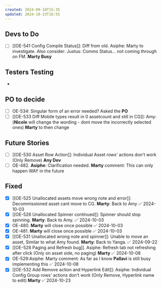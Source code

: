 ```yaml
---
created: 2024-09-18T15:35
updated: 2024-10-23T16:55
---
```


## Devs to Do

- [ ] [[OE-541 Config Compile Status]]: Diff from old. Asiphe: Marty to investigate. Also consider: Justus: Comms Status... not coming through on FM. **Marty Busy**

## Testers Testing

- 

## PO to decide

- [ ] OE-534: Singular form of an error needed? Asked the **PO**
- [ ] [[OE-533 Diff Mobile types result in 0 assetcount and still in CG]]: Amy:  (**Nicole** will change the wording - dont move the incorrectly selected ones) **Marty** to then change

## Future Stories

- [ ] [[OE-530 Asset Row Action]]: Individual Asset rows' actions don't work (Only Remove) **Any Dev**
- [ ] OE-482. **Asiphe**: Clarification needed. **Marty** comment: This can only happen WAY in the future

## Fixed

- [x] [[OE-525 Unallocated assets move wrong note and error]]: Decommissioned asset cant move to CG. **Marty**: Back to Amy ✅ 2024-10-03
- [x] [[OE-526 Unallocated Spinner continued]]: Spinner should stop spinning. **Marty**: Back to Amy. ✅ 2024-10-03
- [x] OE-480. **Marty** will close once possible ✅ 2024-10-03
- [x] OE-481. **Marty** will close once possible ✅ 2024-10-03
- [x] [[OE-531 Unallocated wrong note and spinner]]: Unable to move an asset, Similar to what Amy found. **Marty**: Back to Yanga. ✅ 2024-09-22
- [x] [[OE-528 Paging and Refresh bug]]. Asiphe: Refresh tab not refreshing after click (Only on asset side, no paging) **Marty** ✅ 2024-10-08
- [x] OE-529:Asiphe: Marty comment: As far as I know **Pallavi** is still busy implementing this ✅ 2024-10-08
- [x] [[OE-532 Add Remove action and Hyperlink Edit]]: Asiphe: Individual Config Group rows' actions don't work (Only Remove, Hyperlink name to edit) **Marty** ✅ 2024-10-23
